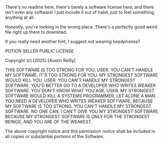 There's no readme here, there's barely a software license here, and there isn't even any software! I just include it out of habit, just to feel something, anything at all. 

Honestly, you're looking in the wrong place. There's a perfectly good weird file right up there to download. 


If you really need another hint, I suggest not wearing headphones?

POTION SELLER PUBLIC LICENSE

Copyright (c) [2025] [Austin Reilly]

THIS SOFTWARE IS TOO STRONG FOR YOU, USER. YOU CAN'T HANDLE MY SOFTWARE. IT'S TOO STRONG FOR YOU. MY STRONGEST SOFTWARE WOULD KILL YOU, USER. YOU CAN'T HANDLE MY STRONGEST SOFTWARE. YOU'D BETTER GO TO A DEVELOPER WHO WRITES WEAKER SOFTWARE. YOU DON'T KNOW WHAT YOU ASK, USER. MY STRONGEST SOFTWARE WOULD KILL A SYSTEMS PROGRAMMER, LET ALONE A MAN. YOU NEED A DEVELOPER WHO WRITES WEAKER SOFTWARE, BECAUSE MY SOFTWARE IS TOO STRONG. YOU CAN'T HANDLE MY STRONGEST SOFTWARE. NO ONE CAN. I CAN'T GIVE YOU MY STRONGEST SOFTWARE, BECAUSE MY STRONGEST SOFTWARE IS ONLY FOR THE STRONGEST BEINGS, AND YOU ARE OF THE WEAKEST.

The above copyright notice and this permission notice shall be included in all copies or substantial portions of the Software.

